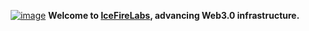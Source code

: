 <p align="center">
<a href="https://icefirelabs.xyz/"><img  alt="image" src="https://github.com/user-attachments/assets/dba84fae-fe15-4fbb-8025-4fd76cbedaf9"></a>
    <b>Welcome to <a href="https://icefirelabs.xyz/">IceFireLabs</a>, advancing Web3.0 infrastructure.</b>
</p>

